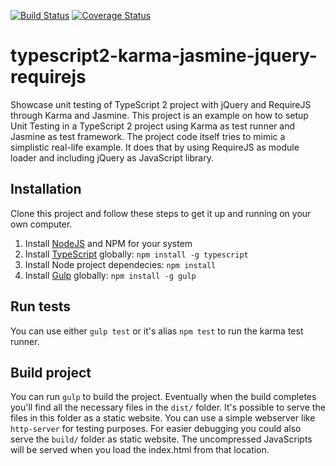 [![Build Status](https://travis-ci.org/willemliu/typescript2-karma-jasmine-jquery-requirejs.svg?branch=master)](https://travis-ci.org/willemliu/typescript2-karma-jasmine-jquery-requirejs)
[![Coverage Status](https://coveralls.io/repos/github/willemliu/typescript2-karma-jasmine-jquery-requirejs/badge.svg?branch=master)](https://coveralls.io/github/willemliu/typescript2-karma-jasmine-jquery-requirejs?branch=master)

# typescript2-karma-jasmine-jquery-requirejs
Showcase unit testing of TypeScript 2 project with jQuery and RequireJS through Karma and Jasmine.
This project is an example on how to setup Unit Testing in a TypeScript 2 project using Karma as test runner and Jasmine as test framework.
The project code itself tries to mimic a simplistic real-life example. It does that by using RequireJS as module loader and including jQuery as JavaScript library.

## Installation
Clone this project and follow these steps to get it up and running on your own computer.

1. Install [NodeJS](https://nodejs.org/en/) and NPM for your system
1. Install [TypeScript](https://www.typescriptlang.org/) globally: `npm install -g typescript`
1. Install Node project dependecies: `npm install`
1. Install [Gulp](http://gulpjs.com/) globally: `npm install -g gulp`

## Run tests
You can use either `gulp test` or it's alias `npm test` to run the karma test runner.

## Build project
You can run `gulp` to build the project. Eventually when the build completes you'll find all the necessary files in the `dist/` folder.
It's possible to serve the files in this folder as a static website. You can use a simple webserver like `http-server` for testing purposes.
For easier debugging you could also serve the `build/` folder as static website. The uncompressed JavaScripts will be served when you load the index.html from that location.

